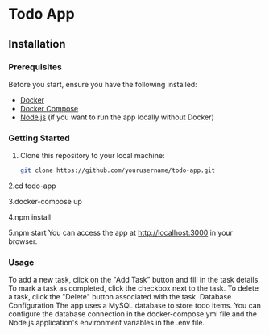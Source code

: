 # Todo App

## Installation

### Prerequisites

Before you start, ensure you have the following installed:

- [Docker](https://www.docker.com/get-started)
- [Docker Compose](https://docs.docker.com/compose/install/)
- [Node.js](https://nodejs.org/) (if you want to run the app locally without Docker)

### Getting Started

1. Clone this repository to your local machine:

   ```bash
   git clone https://github.com/yourusername/todo-app.git
   ```

2.cd todo-app

3.docker-compose up

4.npm install

5.npm start
You can access the app at <http://localhost:3000> in your browser.

### Usage

To add a new task, click on the "Add Task" button and fill in the task details.
To mark a task as completed, click the checkbox next to the task.
To delete a task, click the "Delete" button associated with the task.
Database Configuration
The app uses a MySQL database to store todo items. You can configure the database connection in the docker-compose.yml file and the Node.js application's environment variables in the .env file.
